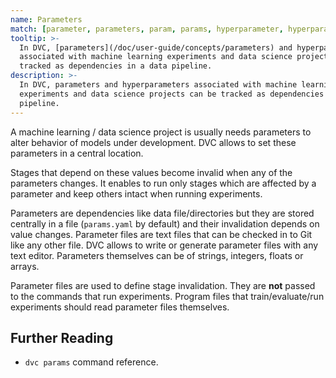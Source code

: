 ```yaml
---
name: Parameters
match: [parameter, parameters, param, params, hyperparameter, hyperparameters]
tooltip: >-
  In DVC, [parameters](/doc/user-guide/concepts/parameters) and hyperparameters
  associated with machine learning experiments and data science projects can be
  tracked as dependencies in a data pipeline.
description: >-
  In DVC, parameters and hyperparameters associated with machine learning
  experiments and data science projects can be tracked as dependencies in a data
  pipeline.
---
```


<!-- keywords: machine learning parameter tracking, data science project parameters, experiment parameter tracking, data pipeline parameter stage, "what is a parameter", deep learning experiment tracking -->

A machine learning / data science project is usually needs parameters to alter
behavior of models under development. DVC allows to set these parameters in a
central location.

<abbr>Stages</abbr> that depend on these values become invalid when any of the
parameters changes. It enables to run only stages which are affected by a
parameter and keep others intact when running experiments.

Parameters are <abbr>dependencies</abbr> like data file/directories but they are
stored centrally in a file (`params.yaml` by default) and their invalidation
depends on value changes. Parameter files are text files that can be checked in
to Git like any other file. DVC allows to write or generate parameter files with
any text editor. Parameters themselves can be of strings, integers, floats or
arrays.

Parameter files are used to define stage invalidation. They are **not** passed
to the commands that run experiments. Program files that train/evaluate/run
experiments should read parameter files themselves.

## Further Reading

- `dvc params` command reference.
